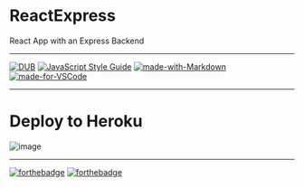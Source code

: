 # ReactExpress
React App with an Express Backend
***
[![DUB](https://img.shields.io/dub/l/vibe-d.svg)](https://opensource.org/licenses/MIT)
[![JavaScript Style Guide](https://img.shields.io/badge/code_style-standard-brightgreen.svg)](https://standardjs.com)
[![made-with-Markdown](https://img.shields.io/badge/Made%20with-Markdown-1f425f.svg)](http://commonmark.org)
[![made-for-VSCode](https://img.shields.io/badge/Made%20for-VSCode-1f425f.svg)](https://code.visualstudio.com/)
***
# Deploy to Heroku
![image](https://user-images.githubusercontent.com/19554935/46824667-9dede180-cd5f-11e8-8797-17affd879f29.png)
***
[![forthebadge](https://forthebadge.com/images/badges/makes-people-smile.svg)](https://forthebadge.com)
[![forthebadge](https://forthebadge.com/images/badges/validated-html5.svg)](https://forthebadge.com)
